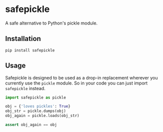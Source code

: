 # safepickle

A safe alternative to Python's pickle module.

## Installation

```
pip install safepickle
```

## Usage

Safepickle is designed to be used as a drop-in replacement wherever you currently use the `pickle` module. So in your code you can just import `safepickle` instead.

```python
import safepickle as pickle

obj = {'loves pickles': True}
obj_str = pickle.dumps(obj)
obj_again = pickle.loads(obj_str)

assert obj_again == obj
```
